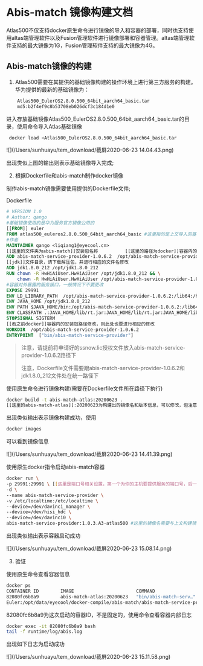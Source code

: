 # 					 Abis-match 镜像构建文档
​	Atlas500不仅支持docker原生命令进行镜像的导入和容器的部署，同时也支持使用altas端管理软件以及Fusion管理软件进行镜像部署和容器管理。altas端管理软件支持的最大镜像为1G，Fusion管理软件支持的最大镜像为4G。

## Abis-match镜像的构建

1. Atlas500需要在其提供的基础镜像构建的操作环境上进行第三方服务的构建。华为提供的最新的基础镜像为：

```bash
	Atlas500_EulerOS2.8.0.500_64bit_aarch64_basic.tar
	md5:b2f4ef9c8b53708eb026dcf3c184d1e0
```

​	进入存放基础镜像Atlas500_EulerOS2.8.0.500_64bit_aarch64_basic.tar的目录，使用命令导入Atlas基础镜像

```bash
 docker load <Atlas500_EulerOS2.8.0.500_64bit_aarch64_basic.tar
```

![](/Users/sunhuayu/tem_download/截屏2020-06-23 14.04.43.png)

出现类似上图的输出则表示基础镜像导入完成;

2. 根据Dockerfile和abis-match制作docker镜像

制作abis-match镜像需要使用提供的Dockerfile文件;

Dockerfile

```dockerfile
# VERSION 1.0
# Author: qango
#基础镜像使用的是华为服务官方镜像公用的
[[FROM]] euler
FROM atlas500_euleros2.8.0.500_64bit_aarch64_basic #这里指的是上文导入的基础镜像名，若无镜像升级请勿更改
#作者
MAINTAINER qango <liqiang1@eyecool.cn>
[[这里的文件夹为abis-match]]安装包名称          [[这里的路径为docker]]容器内的安装包放置路径，若无镜像升级请勿更改
ADD abis-match-service-provider-1.0.6.2  /opt/abis-match-service-provider-1.0.6.2
[[jdk]]文件目录，请下载解压包，并进行相应的文件名修改
ADD jdk1.8.0_212 /opt/jdk1.8.0_212
RUN chown -R HwHiAiUser.HwHiAiUser /opt/jdk1.8.0_212 && \
    chown -R HwHiAiUser.HwHiAiUser /opt/abis-match-service-provider-1.0.6.2
#容器对外暴露的服务接口，一般情况下不要更改
EXPOSE 29991
ENV LD_LIBRARY_PATH  /opt/abis-match-service-provider-1.0.6.2:/lib64:/home/miniD/lib64
ENV JAVA_HOME /opt/jdk1.8.0_212
ENV PATH $JAVA_HOME/bin:/opt/abis-match-service-provider-1.0.6.2:/lib64:$PATH
ENV CLASSPATH .:JAVA_HOME/lib/rt.jar:JAVA_HOME/lib/rt.jar:JAVA_HOME/lib/rt.jar:JAVA_HOME/lib/ext:/opt/abis-match-service-provider-1.0.6.2:/lib64:/home/miniD/lib64
STOPSIGNAL SIGTERM
[[若之前docker]]容器内的安装包路径修改，则此处也要进行相应的修改
WORKDIR  /opt/abis-match-service-provider-1.0.6.2
ENTRYPOINT  ["bin/abis-match-service-provider"]
```

> 注意，请提前将申请好的ssnow.lic授权文件放入abis-match-service-provider-1.0.6.2路径下
>
> 注意，Dockerfile文件需要跟abis-match-service-provider-1.0.6.2和jdk1.8.0_212文件处在统一路径下

使用原生命令进行镜像构建(需要在Dockerfile文件所在路径下执行)

```bash
docker build -t abis-match-atlas:20200623 . 
[[这里的abis-match-atlas]]:20200623为构建出的镜像名和版本信息，可以修改，但注意之后启动镜像也要进行相应的修改
```

出现类似输出表示镜像构建成功，使用

```bash
docker images
```

可以看到镜像信息

![](/Users/sunhuayu/tem_download/截屏2020-06-23 14.41.39.png)

使用原生docker指令启动abis-match容器

```bash
docker run \
-p 29991:29991 \ [[这里是端口号相关设置，第一个为你的主机要提供服务的端口号，后一个为Dockerfile]]设置的端口号
-d \
--name abis-match-service-provider \
-v /etc/localtime:/etc/localtime \
--device=/dev/davinci_manager \
--device=/dev/hisi_hdc \
--device=/dev/davinci0 \
abis-match-service-provider:1.0.3.A3-atlas500 #这里的镜像名需要与上文构建镜像时的镜像名版本号对应，用:连接
```

出现类似输出表示容器启动成功

![](/Users/sunhuayu/tem_download/截屏2020-06-23 15.08.14.png)

3. 验证

使用原生命令查看容器信息

```bash
docker ps
CONTAINER ID        IMAGE                       COMMAND                  CREATED             STATUS              PORTS                      NAMES
82080fc6b8a9        abis-match-atlas:20200623   "bin/abis-match-serv…"   2 minutes ago       Up 2 minutes        0.0.0.0:29991->29991/tcp   abis-match-service-provider
Euler:/opt/data/eyecool/docker-compile/abis-match/abis-match-service-provider-1.0.6.2 #
```

82080fc6b8a9为这次启动的容器ID，不是固定的，使用命令查看容器内部日志

```bash
docker exec -it 82080fc6b8a9 bash
tail -f runtime/log/abis.log
```

出现如下日志为启动成功

![](/Users/sunhuayu/tem_download/截屏2020-06-23 15.11.58.png)

